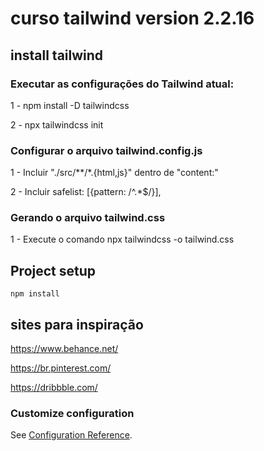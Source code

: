 # curso tailwind version 2.2.16

## install tailwind 

### Executar as configurações do Tailwind atual:
<p>1 - npm install -D tailwindcss</p>
<p>2 - npx tailwindcss init</p>

### Configurar o arquivo tailwind.config.js
<p>1 - Incluir "./src/**/*.{html,js}" dentro de "content:"</p>
<p>2 - Incluir safelist: [{pattern: /^.*$/}], </p>

### Gerando o arquivo tailwind.css
1 - Execute o comando npx tailwindcss -o tailwind.css

## Project setup
```
npm install
```

## sites para inspiração
<p>
<a href="https://www.behance.net/">https://www.behance.net/</a>
</p>
<p>
<a href="https://br.pinterest.com/">https://br.pinterest.com/</a>
</p>
<p>
<a href="https://dribbble.com/">https://dribbble.com/</a>
</p>


### Customize configuration
See [Configuration Reference](https://cli.vuejs.org/config/).
